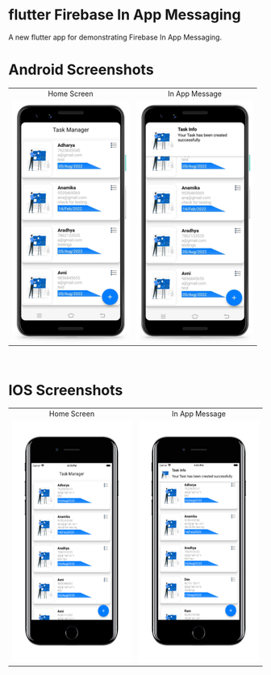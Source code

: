 # flutter Firebase In App Messaging
A new flutter app for demonstrating Firebase In App Messaging.

# Android Screenshots

<table>
  <tr>
    <td align="center" valign="center">Home Screen</td>
     <td align="center" valign="center">In App Message</td>
  </tr>
  <tr>
    <td><img src="https://github.com/MarvelApps-Flutter/firebase_in_app_messaging/blob/dev/screenshots/android/android1.png" height="480px"></td>
    <td><img src="https://github.com/MarvelApps-Flutter/firebase_in_app_messaging/blob/dev/screenshots/android/android2.png" height="480px"></td>
  </tr>
 </table>
</br>

# IOS Screenshots

<table>
  <tr>
    <td align="center" valign="center">Home Screen</td>
     <td align="center" valign="center">In App Message</td>
  </tr>
  <tr>
    <td><img src="https://github.com/MarvelApps-Flutter/firebase_in_app_messaging/blob/dev/screenshots/ios/ios1.png" height="480px"></td>
    <td><img src="https://github.com/MarvelApps-Flutter/firebase_in_app_messaging/blob/dev/screenshots/ios/ios2.png" height="480px"></td>
  </tr>
 </table>

